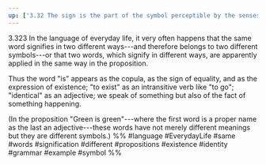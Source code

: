 ```yaml
---
up: ['3.32 The sign is the part of the symbol perceptible by the senses.']
---
```

3.323 In the language of everyday life, it very often happens that the same word signifies in two different ways---and therefore belongs to two different symbols---or that two words, which signify in different ways, are apparently applied in the same way in the proposition.

Thus the word "is" appears as the copula, as the sign of equality, and as the expression of existence; "to exist" as an intransitive verb like "to go"; "identical" as an adjective; we speak of something but also of the fact of something happening.

(In the proposition "Green is green"---where the first word is a proper name as the last an adjective---these words have not merely different meanings but they are different symbols.)
%%
#language #EverydayLife #same #words #signification #different #propositions #existence #identity #grammar #example #symbol %%